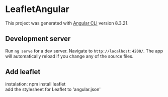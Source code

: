 # LeafletAngular

This project was generated with [Angular CLI](https://github.com/angular/angular-cli) version 8.3.21.

## Development server

Run `ng serve` for a dev server. Navigate to `http://localhost:4200/`. The app will automatically reload if you change any of the source files.


## Add leaflet
  instalation: npm install leaflet  </br>
   add the stylesheet for Leaflet to 'angular.json' </br>